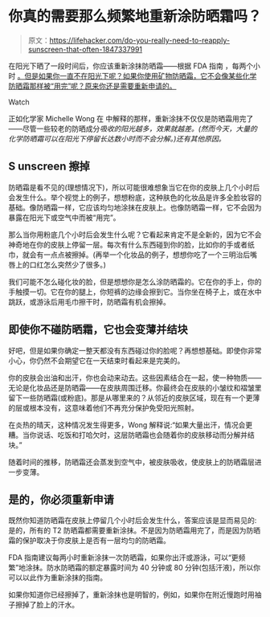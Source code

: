 # 你真的需要那么频繁地重新涂防晒霜吗？

> 原文：<https://lifehacker.com/do-you-really-need-to-reapply-sunscreen-that-often-1847337991>

在阳光下晒了一段时间后，你应该重新涂抹防晒霜——根据 FDA 指南 ，每两个小时 [。但是如果你一直不在阳光下呢？如果你使用矿物防晒霜，它不会像某些化学防晒霜那样被“用完”呢？原来你还是需要重新申请的。](https://www.fda.gov/drugs/understanding-over-counter-medicines/sunscreen-how-help-protect-your-skin-sun) 

Watch

正如化学家 Michelle Wong 在 中解释的那样，重新涂抹不仅仅是防晒霜用完了——尽管一些较老的防晒成分*吸收的阳光越多，效果就越差。(然而今天，大量的化学防晒霜可以在阳光下停留长达数小时而不会分解。)还有其他原因。*

## S unscreen 擦掉

防晒霜是看不见的(理想情况下)，所以可能很难想象当它在你的皮肤上几个小时后会发生什么。举个视觉上的例子，想想粉底，这种肤色的化妆品是许多全脸妆容的基础。像防晒霜一样，它应该均匀地涂抹在皮肤上。也像防晒霜一样，它不会因为暴露在阳光下或空气中而被“用完”。

那么当你用粉底几个小时后会发生什么呢？它看起来肯定不是全新的，因为它不会神奇地在你的皮肤上停留一层。每次有什么东西碰到你的脸，比如你的手或者纸巾，就会有一点点被擦掉。(再举一个化妆品的例子，想想你吃了一个三明治后嘴唇上的口红怎么突然少了很多。)

我们可能不怎么碰化妆的脸，但是想想你是怎么涂防晒霜的。它在你的手上，你的手触摸一切。它在你的腿上，你短裤的边缘会擦到它。当你坐在椅子上，或在水中跳跃，或游泳后用毛巾擦干时，防晒霜有机会擦掉。

## 即使你不碰防晒霜，它也会变薄并结块

好吧，但是如果你确定一整天都没有东西碰过你的脸呢？再想想基础。即使你非常小心，你仍然不会期望它在一天结束时看起来是完美的。

你的皮肤会出油和出汗，你也会动来动去。这些因素结合在一起，使一种物质——无论是化妆品还是防晒霜——在皮肤周围迁移。你最终会在皮肤的小皱纹和褶皱里留下一些防晒霜(或粉底)。那是从哪里来的？从邻近的皮肤区域，现在有一个更薄的层或根本没有，这意味着他们不再充分保护免受阳光照射。

在炎热的晴天，这种情况发生得更多，Wong 解释说:“如果大量出汗，情况会更糟。当你说话、吃饭和打哈欠时，这层防晒霜也会随着你的皮肤移动而分解并结块。”

随着时间的推移，防晒霜还会蒸发到空气中，被皮肤吸收，使皮肤上的防晒霜层进一步变薄。

## 是的，你必须重新申请

既然你知道防晒霜在皮肤上停留几个小时后会发生什么，答案应该是显而易见的:是的，所有的 T2 防晒霜都需要重新涂抹。不是因为防晒霜用完了，而是因为防晒霜的保护取决于你皮肤上是否有一层均匀的防晒霜。

FDA 指南建议每两小时重新涂抹一次防晒霜，如果你出汗或游泳，可以“更频繁”地涂抹。防水防晒霜的额定暴露时间为 40 分钟或 80 分钟(包括汗液)，所以你可以以此作为重新涂抹的指南。

如果你知道你已经擦掉了，重新涂抹也是明智的，例如，如果你在附近慢跑时用袖子擦掉了脸上的汗水。